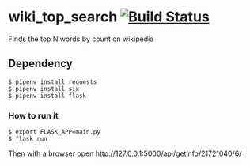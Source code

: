 # wiki_top_search [![Build Status](https://travis-ci.org/Flukas88/wiki_top_search.svg?branch=master)](https://travis-ci.org/Flukas88/wiki_top_search)
Finds the top N words by count on wikipedia


## Dependency 
    $ pipenv install requests
    $ pipenv install six
    $ pipenv install flask

### How to run it
    $ export FLASK_APP=main.py
    $ flask run
  
Then with a browser open http://127.0.0.1:5000/api/getinfo/21721040/6/
